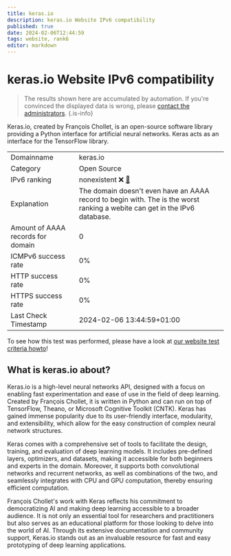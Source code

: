 ```yaml
---
title: keras.io
description: keras.io Website IPv6 compatibility
published: true
date: 2024-02-06T12:44:59
tags: website, rank6
editor: markdown
---
```


# keras.io Website IPv6 compatibility

> The results shown here are accumulated by automation. If you're convinced the displayed data is wrong, please [contact the administrators](/howto/chat). 
{.is-info}

Keras.io, created by François Chollet, is an open-source software library providing a Python interface for artificial neural networks. Keras acts as an interface for the TensorFlow library.


|   |   |
| - | - |
| Domainname | keras.io
| Category | Open Source |
| IPv6 ranking | nonexistent :x: [🔗](/howto/ranking) |
| Explanation | The domain doesn't even have an AAAA record to begin with. The is the worst ranking a webite can get in the IPv6 database. |
| Amount of AAAA records for domain | 0 |
| ICMPv6 success rate | 0%|
| HTTP success rate | 0% |
| HTTPS success rate | 0% |
| Last Check Timestamp | 2024-02-06 13:44:59+01:00 |

To see how this test was performed, please have a look at [our website test criteria howto](/howto/testcriteria/website)!


## What is keras.io about?
Keras.io is a high-level neural networks API, designed with a focus on enabling fast experimentation and ease of use in the field of deep learning. Created by François Chollet, it is written in Python and can run on top of TensorFlow, Theano, or Microsoft Cognitive Toolkit (CNTK). Keras has gained immense popularity due to its user-friendly interface, modularity, and extensibility, which allow for the easy construction of complex neural network structures.

Keras comes with a comprehensive set of tools to facilitate the design, training, and evaluation of deep learning models. It includes pre-defined layers, optimizers, and datasets, making it accessible for both beginners and experts in the domain. Moreover, it supports both convolutional networks and recurrent networks, as well as combinations of the two, and seamlessly integrates with CPU and GPU computation, thereby ensuring efficient computation.

François Chollet's work with Keras reflects his commitment to democratizing AI and making deep learning accessible to a broader audience. It is not only an essential tool for researchers and practitioners but also serves as an educational platform for those looking to delve into the world of AI. Through its extensive documentation and community support, Keras.io stands out as an invaluable resource for fast and easy prototyping of deep learning applications.


